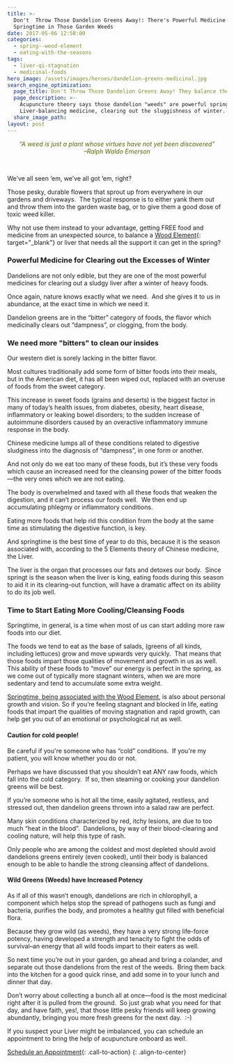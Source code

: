 ```yaml
---
title: >-
  Don't  Throw Those Dandelion Greens Away!: There's Powerful Medicine for
  Springtime in Those Garden Weeds
date: 2017-05-06 12:58:00
categories:
  - spring--wood-element
  - eating-with-the-seasons
tags:
  - liver-qi-stagnation
  - medicinal-foods
hero_image: /assets/images/heroes/dandelion-greens-medicinal.jpg
search_engine_optimization:
  page_title: Don't Throw Those Dandelion Greens Away! They balance the Spring Liver
  page_description: >-
    Acupuncture theory says those dandelion "weeds" are powerful springtime,
    Liver-balancing medicine, clearing out the sluggishness of winter.
  share_image_path:
layout: post
---
```


<div align="center"><p class="frost_message"><span style="color: #636303;"><em>&ldquo;A weed is just a plant whose virtues have not yet been discovered&rdquo;</em></span><span style="color: #636303;"><em><br />&ndash;Ralph Waldo Emerson</em></span></p><div align="center">&nbsp;</div></div>

<div><p>We&rsquo;ve all seen &rsquo;em, we&rsquo;ve all got &rsquo;em, right?&nbsp;</p><p>Those pesky, durable flowers that sprout up from everywhere in our gardens and driveways.&nbsp; The typical response is to either yank them out and throw them into the garden waste bag, or to give them a good dose of toxic weed killer.</p></div>

Why not use them instead to your advantage, getting FREE food and medicine from an unexpected source, to balance a [Wood Element](/2018/03/15/ready-set-wood-season-tips-for-staying-balanced-in-spring/){: target="_blank"} or liver that needs all the support it can get in the spring?

### Powerful Medicine for Clearing out the Excesses of Winter

Dandelions are not only edible, but they are one of the most powerful medicines for clearing out a sludgy liver after a winter of heavy foods.&nbsp;

Once again, nature knows exactly what we need.&nbsp; And she gives it to us in abundance, at the exact time in which we need it.&nbsp;

Dandelion greens are in the “bitter” category of foods, the flavor which medicinally clears out “dampness”, or clogging, from the body.

### We need more "bitters" to clean our insides

Our western diet is sorely lacking in the bitter flavor.&nbsp;

Most cultures traditionally add some form of bitter foods into their meals, but in the American diet, it has all been wiped out, replaced with an overuse of foods from the sweet category.&nbsp;

This increase in sweet foods (grains and deserts) is the biggest factor in many of today’s health issues, from diabetes, obesity, heart disease, inflammatory or leaking bowel disorders; to the sudden increase of autoimmune disorders caused by an overactive inflammatory immune response in the body.&nbsp;

Chinese medicine lumps all of these conditions related to digestive sludginess into the diagnosis of “dampness”, in one form or another.&nbsp;

And not only do we eat too many of these foods, but it’s these very foods which cause an increased need for the cleansing power of the bitter foods—the very ones which we are not eating.

The body is overwhelmed and taxed with all these foods that weaken the digestion, and it can’t process our foods well.&nbsp; We then end up accumulating phlegmy or inflammatory conditions.

Eating more foods that help rid this condition from the body at the same time as stimulating the digestive function, is key.&nbsp;

And springtime is the best time of year to do this, because it is the season associated with, according to the 5 Elements theory of Chinese medicine, the Liver.&nbsp;

The liver is the organ that processes our fats and detoxes our body.&nbsp; Since springt is the season when the liver is king, eating foods during this season to aid it in its clearing-out function, will have a dramatic affect on its ability to do its job well.

### Time to Start Eating More Cooling/Cleansing Foods

Springtime, in general, is a time when most of us can start adding more raw foods into our diet.&nbsp;

The foods we tend to eat as the base of salads, (greens of all kinds, including lettuces) grow and move upwards very quickly.&nbsp; That means that those foods impart those qualities of movement and growth in us as well.&nbsp; This ability of these foods to “move” our energy is perfect in the spring, as we come out of typically more stagnant winters, when we are more sedentary and tend to accumulate some extra weight.

[Springtime, being associated with the Wood Element](/2018/03/10/wood-element-spring-acupuncture-theory-video-tips-to-keep-your-wood-element-balanced-as-we-head-into-spring/ "Ready, Set…WOOD SEASON! What Acupuncture Theory Has to Say About Spring"), is also about personal growth and vision. So if you’re feeling stagnant and blocked in life, eating foods that impart the qualities of moving stagnation and rapid growth, can help get you out of an emotional or psychological rut as well.

#### Caution for cold people!

Be careful if you're someone who has “cold” conditions.&nbsp; If you're my patient, you will know whether you do or not.&nbsp;

Perhaps we have discussed that you shouldn’t eat ANY raw foods, which fall into the cold category.&nbsp; If so, then steaming or cooking your dandelion greens will be best.

If you’re someone who is hot all the time, easily agitated, restless, and stressed out, then dandelion greens thrown into a salad raw are perfect.

Many skin conditions characterized by red, itchy lesions, are due to too much “heat in the blood”.&nbsp; Dandelions, by way of their blood-clearing and cooling nature, will help this type of rash.&nbsp;

Only people who are among the coldest and most depleted should avoid dandelions greens entirely (even cooked), until their body is balanced enough to be able to handle the strong cleansing affect of dandelions.

#### Wild Greens (Weeds) have Increased Potency

As if all of this wasn’t enough, dandelions are rich in chlorophyll, a component which helps stop the spread of pathogens such as fungi and bacteria, purifies the body, and promotes a healthy gut filled with beneficial flora.&nbsp;

Because they grow wild (as weeds), they have a very strong life-force potency, having developed a strength and tenacity to fight the odds of survival–an energy that all wild foods impart to their eaters as well.

So next time you’re out in your garden, go ahead and bring a colander, and separate out those dandelions from the rest of the weeds.&nbsp; Bring them back into the kitchen for a good quick rinse, and add some in to your lunch and dinner that day.&nbsp;

Don’t worry about collecting a bunch all at once—food is the most medicinal right after it is pulled from the ground.&nbsp; So just grab what you need for that day, and have faith, yes!, that those little pesky friends will keep growing abundantly, bringing you more fresh greens for the next day.&nbsp; :-)

If you suspect your Liver might be imbalanced, you can schedule an appointment to bring the help of acupuncture onboard as well.

[Schedule an Appointment](/make-an-appointment/){: .call-to-action}
{: .align-to-center}

&nbsp;